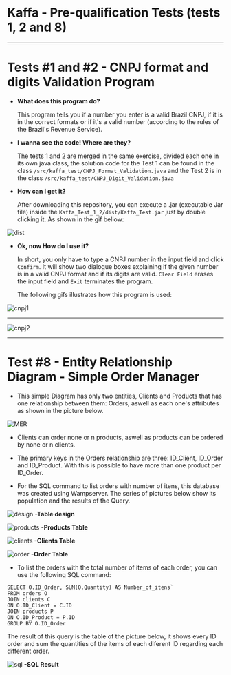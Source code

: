 # Kaffa - Pre-qualification Tests (tests 1, 2 and 8)

---

# Tests #1 and #2 - CNPJ format and digits Validation Program

- **What does this program do?**

  This program tells you if a number you enter is a valid Brazil CNPJ, if it is in the correct formats or if it's a valid number (according to the rules of the Brazil's Revenue Service).


- **I wanna see the code! Where are they?**

  The tests 1 and 2 are merged in the same exercise, divided each one in its own java class, the solution code for the Test 1 can be found in the class `/src/kaffa_test/CNPJ_Format_Validation.java` and the Test 2 is in the class `/src/kaffa_test/CNPJ_Digit_Validation.java`


- **How can I get it?**

  After downloading this repository, you can execute a .jar (executable Jar file) inside the `Kaffa_Test_1_2/dist/Kaffa_Test.jar` just by double clicking it. As shown in the gif bellow:
  
![dist](https://user-images.githubusercontent.com/68413884/90218514-5d87a080-ddda-11ea-84f4-2793c901707f.gif)


- **Ok, now How do I use it?**

  In short, you only have to type a CNPJ number in the input field and click `Confirm`. It will show two dialogue boxes explaining if the given number is in a valid CNPJ format and if its digits are valid. `Clear Field` erases the input field and `Exit` terminates the program.
  
  The following gifs illustrates how this program is used:
  
![cnpj1](https://user-images.githubusercontent.com/68413884/90218080-514f1380-ddd9-11ea-9a55-dbbf038b564b.gif)

---

![cnpj2](https://user-images.githubusercontent.com/68413884/90218092-54e29a80-ddd9-11ea-9c3f-50f4a2d6aa8d.gif)

---

# Test #8 - Entity Relationship Diagram - Simple Order Manager

- This simple Diagram has only two entities, Clients and Products that has one relationship between them: Orders, aswell as each one's attributes as shown in the picture below.

![MER](https://user-images.githubusercontent.com/68413884/90291286-f576a000-de55-11ea-9afa-2544636a9222.jpg)

- Clients can order none or n products, aswell as products can be ordered by none or n clients.

- The primary keys in the Orders relationship are three: ID_Client, ID_Order and ID_Product. With this is possible to have more than one product per ID_Order.

- For the SQL command to list orders with number of itens, this database was created using Wampserver. The series of pictures below show its population and the results of the Query.

![design](https://user-images.githubusercontent.com/68413884/90291287-f60f3680-de55-11ea-90e7-b5f91da797ee.jpg)
**-Table design**

![products](https://user-images.githubusercontent.com/68413884/90291280-f4457300-de55-11ea-87b9-f66a3f453dff.jpg)
**-Products Table**

![clients](https://user-images.githubusercontent.com/68413884/90291284-f4de0980-de55-11ea-9e92-47c99a9578b4.jpg)
**-Clients Table**

![order](https://user-images.githubusercontent.com/68413884/90291285-f576a000-de55-11ea-8134-483f4182d2a8.jpg)
**-Order Table**

- To list the orders with the total number of items of each order, you can use the following SQL command:
```
SELECT O.ID_Order, SUM(O.Quantity) AS Number_of_itens`
FROM orders O
JOIN clients C
ON O.ID_Client = C.ID
JOIN products P
ON O.ID_Product = P.ID
GROUP BY O.ID_Order
```

The result of this query is the table of the picture below, it shows every ID order and sum the quantities of the items of each diferent ID regarding each different order.

![sql](https://user-images.githubusercontent.com/68413884/90291288-f60f3680-de55-11ea-932f-adf8380e1fd5.jpg)
**-SQL Result**
